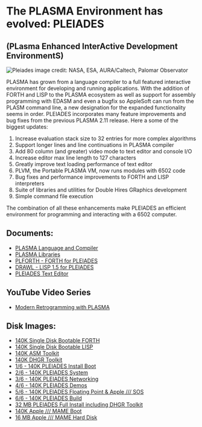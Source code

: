# The PLASMA Environment has evolved: PLEIADES

## (**PL**asma **E**nhanced **I**nter**A**ctive **D**evelopment **E**nvironment**S**)

![Pleiades](https://upload.wikimedia.org/wikipedia/commons/thumb/4/4e/Pleiades_large.jpg/1024px-Pleiades_large.jpg)
image credit: NASA, ESA, AURA/Caltech, Palomar Observator

PLASMA has grown from a language compiler to a full featured interactive environment for developing and running applications. With the addition of FORTH and LISP to the PLASMA ecosystem as well as support for assembly programming with EDASM and even a bugfix so AppleSoft can run from the PLASM command line, a new designation for the expanded functionality seems in order.
PLEIADES incorporates many feature improvements and bug fixes from the previous PLASMA 2.11 release. Here a some of the biggest updates:

1. Increase evaluation stack size to 32 entries for more complex algorithms
2. Support longer lines and line continuations in PLASMA compiler
3. Add 80 column (and greater) video mode to text editor and console I/O
4. Increase editor max line length to 127 characters
5. Greatly improve text loading performance of text editor
6. PLVM, the Portable PLASMA VM, now runs modules with 6502 code
7. Bug fixes and performance improvements to FORTH and LISP interpreters
8. Suite of libraries and utilities for Double Hires GRaphics development
9. Simple command file execution

The combination of all these enhancements make PLEIADES an efficient environment for programming and interacting with a 6502 computer. 

## Documents:
- [PLASMA Language and Compiler](https://github.com/dschmenk/PLASMA/blob/master/doc/PLASMA.md)
- [PLASMA Libraries](https://github.com/dschmenk/PLASMA/wiki)
- [PLFORTH - FORTH for PLEIADES](https://github.com/dschmenk/PLASMA/blob/master/doc/PLFORTH.md)
- [DRAWL - LISP 1.5 for PLEIADES](https://github.com/dschmenk/PLASMA/blob/master/doc/DRAWL.md)
- [PLEIADES Text Editor](https://github.com/dschmenk/PLASMA/blob/master/doc/Editor.md)

## YouTube Video Series
- [Modern Retrogramming with PLASMA](https://www.youtube.com/playlist?list=PLlPKgUMQbJ79VJvZRfv1CJQf4SP2Gw3yU)

## Disk Images:

- [140K Single Disk Bootable FORTH](https://github.com/dschmenk/PLASMA/blob/master/images/apple/PLFORTH.po)
- [140K Single Disk Bootable LISP](https://github.com/dschmenk/PLASMA/blob/master/images/apple/DRAWL.po)
- [140K ASM Toolkit](https://github.com/dschmenk/PLASMA/blob/master/images/apple/ASM-TK.po)
- [140K DHGR Toolkit](https://github.com/dschmenk/PLASMA/blob/master/images/apple/DHGR-TK.po)
- [1/6 - 140K PLEIADES Install Boot](https://github.com/dschmenk/PLASMA/blob/master/images/apple/PLEIADES-2.20-INST.po)
- [2/6 - 140K PLEIADES System](https://github.com/dschmenk/PLASMA/blob/master/images/apple/PLEIADES-2.20-SYS.po)
- [3/6 - 140K PLEIADES Networking](https://github.com/dschmenk/PLASMA/blob/master/images/apple/PLEIADES-2.20-INET.po)
- [4/6 - 140K PLEIADES Demos](https://github.com/dschmenk/PLASMA/blob/master/images/apple/PLEIADES-2.20-DEMOS.po)
- [5/6 - 140K PLEIADES Floating Point & Apple /// SOS](https://github.com/dschmenk/PLASMA/blob/master/images/apple/PLEIADES-2.20-FPSOS.po)
- [6/6 - 140K PLEIADES Build](https://github.com/dschmenk/PLASMA/blob/master/images/apple/PLEIADES-2.20-BLD.po)
- [32 MB PLEIADES Full Install including DHGR Toolkit](https://github.com/dschmenk/PLASMA/blob/master/images/apple/PLEIADES-2.20.po)
- [140K Apple /// MAME Boot](https://github.com/dschmenk/PLASMA/blob/master/images/apple/PLEIADES-A3MAME.po)
- [16 MB Apple /// MAME Hard Disk](https://github.com/dschmenk/PLASMA/blob/master/images/apple/apple3.hd)
